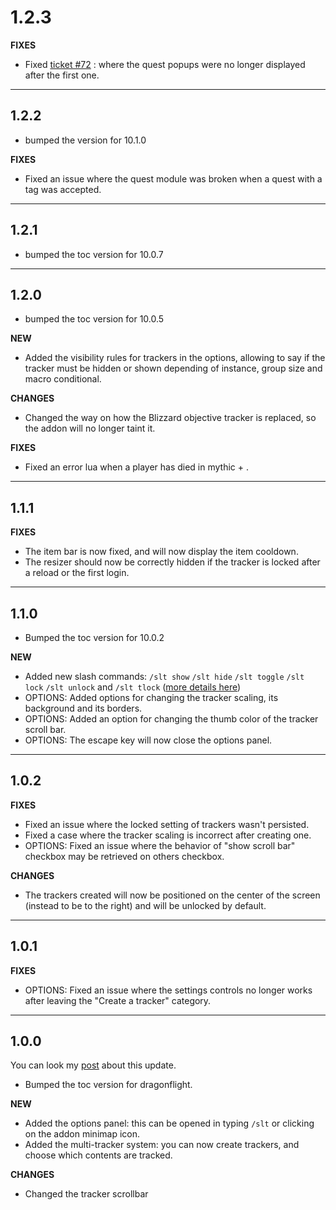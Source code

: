 # 1.2.3

**FIXES**

- Fixed [ticket #72](https://github.com/Skamer/Syling-Tracker/issues/72) : where the quest popups were no longer displayed after the first one.

---

## 1.2.2

- bumped the version for 10.1.0

**FIXES**

- Fixed an issue where the quest module was broken when a quest with a tag was accepted.

---

## 1.2.1

- bumped the toc version for 10.0.7

---

## 1.2.0

- bumped the toc version for 10.0.5

**NEW**

- Added the visibility rules for trackers in the options, allowing to say if the tracker must be hidden or shown depending of instance, group size and macro conditional.

**CHANGES**

- Changed the way on how the Blizzard objective tracker is replaced, so the addon will no longer taint it.

**FIXES**

- Fixed an error lua when a player has died in mythic + .

---

## 1.1.1

**FIXES**

- The item bar is now fixed, and will now display the item cooldown.
- The resizer should now be correctly hidden if the tracker is locked after a reload or the first login.

---

## 1.1.0

- Bumped the toc version for 10.0.2

**NEW**

- Added new slash commands: `/slt show` `/slt hide` `/slt toggle` `/slt lock` `/slt unlock` and `/slt tlock` ([more details here](https://github.com/Skamer/Syling-Tracker/issues/62#issuecomment-1312482626))
- OPTIONS: Added options for changing the tracker scaling, its background and its borders.
- OPTIONS: Added an option for changing the thumb color of the tracker scroll bar.
- OPTIONS: The escape key will now close the options panel.

---

## 1.0.2

**FIXES**

- Fixed an issue where the locked setting of trackers wasn't persisted.
- Fixed a case where the tracker scaling is incorrect after creating one.
- OPTIONS: Fixed an issue where the behavior of "show scroll bar" checkbox may be retrieved on others checkbox.

**CHANGES**

- The trackers created will now be positioned on the center of the screen (instead to be to the right) and will be unlocked by default.

---

## 1.0.1

**FIXES**

- OPTIONS: Fixed an issue where the settings controls no longer works after leaving the "Create a tracker" category.

---

## 1.0.0

You can look my [post](https://github.com/Skamer/Syling-Tracker/discussions/60) about this update.

- Bumped the toc version for dragonflight.

**NEW**

- Added the options panel: this can be opened in typing `/slt` or clicking on the addon minimap icon.
- Added the multi-tracker system: you can now create trackers, and choose which contents are tracked.

**CHANGES**

- Changed the tracker scrollbar

